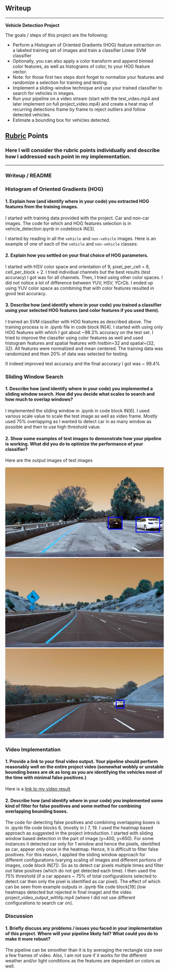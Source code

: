 ## Writeup
---

**Vehicle Detection Project**

The goals / steps of this project are the following:

* Perform a Histogram of Oriented Gradients (HOG) feature extraction on a labeled training set of images and train a classifier Linear SVM classifier
* Optionally, you can also apply a color transform and append binned color features, as well as histograms of color, to your HOG feature vector. 
* Note: for those first two steps dont forget to normalize your features and randomize a selection for training and testing.
* Implement a sliding-window technique and use your trained classifier to search for vehicles in images.
* Run your pipeline on a video stream (start with the test_video.mp4 and later implement on full project_video.mp4) and create a heat map of recurring detections frame by frame to reject outliers and follow detected vehicles.
* Estimate a bounding box for vehicles detected.

[//]: # (Image References)
[image1]: ./output_images/test_1_result.jpg
[image2]: ./output_images/test_2_result.jpg
[image3]: ./output_images/test_3_result.jpg
[video1]: ./project_video_output_filterd.mp4

## [Rubric](https://review.udacity.com/#!/rubrics/513/view) Points
### Here I will consider the rubric points individually and describe how I addressed each point in my implementation.  

---
### Writeup / README
### Histogram of Oriented Gradients (HOG)

#### 1. Explain how (and identify where in your code) you extracted HOG features from the training images.

I started with training data provided with the project. Car and non-car images. The code for which and HOG features selection is in vehicle_detection.ipynb in codeblock IN[3].

I started by reading in all the `vehicle` and `non-vehicle` images.  Here is an example of one of each of the `vehicle` and `non-vehicle` classes:

#### 2. Explain how you settled on your final choice of HOG parameters.

I started with HSV color space and orientation of 9, pixel_per_cell = 8, cell_per_block = 2. I tried individual channels but the best results (test accuracy) I got was for all channels. Then, I tried using other color spaces. I did not notice a lot of difference between YUV, HSV, YCrCb. I ended up using YUV color space as combining that with color features resulted in good test accuracy.

#### 3. Describe how (and identify where in your code) you trained a classifier using your selected HOG features (and color features if you used them).

I trained an SVM classifier with HOG features as described above. The training process is in .ipynb file in code block IN[4]. I started with using only HOG features with which I got about ~98.3% accuracy on the test set. I tried to improve the classifer using color features as well and used histogram features and spatial features with histbin=32 and spatial=(32, 32). All features were normalized and mean centered. The training data was randomized and then 20% of data was selected for testing.

It indeed improved test accuracy and the final accuracy I got was ~ 99.4%

### Sliding Window Search

#### 1. Describe how (and identify where in your code) you implemented a sliding window search.  How did you decide what scales to search and how much to overlap windows?

I implemented the sliding window in .ipynb in code block IN[6]. I used various scale value to scale the test image as well as video frame. Mostly used 75% overlapping as I wanted to detect car in as many window as possible and then to use high threshold value.

#### 2. Show some examples of test images to demonstrate how your pipeline is working.  What did you do to optimize the performance of your classifier?

Here are the output images of test images

![alt text][image1]
![alt text][image2]
![alt text][image3]

### Video Implementation

#### 1. Provide a link to your final video output.  Your pipeline should perform reasonably well on the entire project video (somewhat wobbly or unstable bounding boxes are ok as long as you are identifying the vehicles most of the time with minimal false positives.)
Here is a [link to my video result](./project_video_output_filterd.mp4)


#### 2. Describe how (and identify where in your code) you implemented some kind of filter for false positives and some method for combining overlapping bounding boxes.

The code for detecting false positives and combining overlapping boxes is in .ipynb file code blocks 6, (mostly in ) 7, 19. I used the heatmap based approach as suggested in the project introduction. I started with sliding window based detection in the part of image (y=400, y=650). For some instances it detected car only for 1 window and hence the pixels, identified as car, appear only once in the heatmap. Hence, it is difficult to filter false positives. For this reason, I applied the sliding window approach for different configurations (varying scaling of images and different portions of images, code block IN[7]). So as to detect car pixels multiple times and filter out false positves (which do not get detected each time). I then used the 75% threshold (if a car appears ~ 75% of total configurations selected to detect car then only the pixel is identified as car pixel). The effect of which can be seen from example outputs in .ipynb file code block[19] (low heatmaps detected but rejected in final image) and the video project_video_output_withfp.mp4 (where I did not use different configurations to search car on).

### Discussion

#### 1. Briefly discuss any problems / issues you faced in your implementation of this project.  Where will your pipeline likely fail?  What could you do to make it more robust?

The pipeline can be smoother than it is by averaging the rectangle size over a few frames of video. Also, I am not sure if it works for the different weather and/or light conditions as the features are dependant on colors as well.
